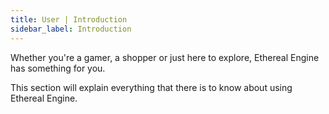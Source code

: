 ```yaml
---
title: User | Introduction
sidebar_label: Introduction
---
```

Whether you're a gamer, a shopper or just here to explore, Ethereal Engine has something for you.

This section will explain everything that there is to know about using Ethereal Engine.
